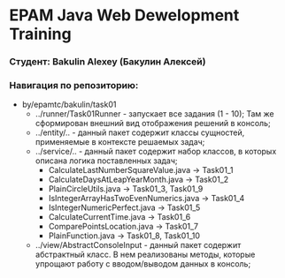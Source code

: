 # EPAM Java Web Dewelopment Training
### Студент: Bakulin Alexey (Бакулин Алексей)
### Навигация по репозиторию:
* by/epamtc/bakulin/task01
    * ../runner/Task01Runner - запускает все задания (1 - 10); Там же сформирован внешний вид отображения решений в консоль;
    * ../entity/.. - данный пакет содержит классы сущностей, применяемые в контексте решаемых задач;
    * ../service/.. - данный пакет содержит набор классов, в которых описана логика поставленных задач;
      * CalculateLastNumberSquareValue.java -> Task01_1
      * CalculateDaysAtLeapYearMonth.java -> Task01_2
      * PlainCircleUtils.java -> Task01_3, Task01_9
      * IsIntegerArrayHasTwoEvenNumerics.java -> Task01_4
      * IsIntegerNumericPerfect.java -> Task01_5
      * CalculateCurrentTime.java -> Task01_6
      * ComparePointsLocation.java -> Task01_7
      * PlainFunction.java -> Task01_8, Task01_10
    * ../view/AbstractConsoleInput - данный пакет содержит абстрактный класс. В нем реализованы методы, которые упрощают работу с вводом/выводом данных в консоль;
